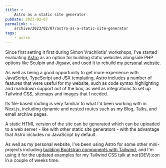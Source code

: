 ```yaml
---
title: >
    Astro as a static site generator
pubDate: 2023-02-07
permalink: >-
    archive/2023/02/07/astro-as-a-static-site-generator
tags:
    - astro
---
```


Since first setting it first during Simon Vrachliotis' workshops, I've started evaluating [Astro](https://astro.build) as an option for building static websites alongside PHP options like Sculpin and Jigsaw, and used it to rebuild [my personal website](https://www.oliverdavies.uk).

As well as being a good opportunity to get more experience with JavaScript, TypeScript and JSX templating, Astro includes a number of features that were useful for my website, such as code syntax highlighting and markdown support out of the box, as well as integrations to set up Tailwind CSS, sitemaps and images that I needed.

Its file-based routing is very familiar to what I'd been working with in Next.js, including dynamic and nested routes such as my Blog, Talks, and email archive pages.

A static HTML version of the site can be generated which can be uploaded to a web server - like with other static site generators - with the advantage that Astro includes no JavaScript by default.

As well as my personal website, I've been using Astro for some other mini-projects including [building Bootstrap components with Tailwind](https://www.oliverdavies.uk/archive/2023/01/22/building-bootstrap-css-examples-with-tailwind), and I'm using it for the updated examples for my Tailwind CSS talk at nor(DEV):con in a couple of weeks time.
